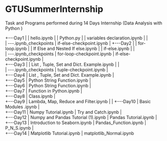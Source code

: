 # GTUSummerInternship
Task and Programs performed during 14 Days Internship (Data Analysis with Python )

+---Day1
|   |   hello.ipynb
|   |   Python.py
|   |   variables declaration.ipynb
|   |   
|   \---.ipynb_checkpoints
|           if-else-checkpoint.ipynb
|
+---Day2
|   |   for-loop.ipynb
|   |   If Else and Nested If else.ipynb
|   |   if-else.ipynb
|   |   
|   \---.ipynb_checkpoints
|           for-loop-checkpoint.ipynb
|           if-else-checkpoint.ipynb
|           
+---Day3
|   |   List , Tuple, Set and Dict. Example.ipynb
|   |   
|   \---.ipynb_checkpoints
|           tuple-checkpoint.ipynb
|           
+---Day4
|       List , Tuple, Set and Dict. Example.ipynb
|       
+---Day5
|       Python String Function.ipynb
|       
+---Day6
|       Python String Function.ipynb
|       
+---Day7
|       Function in Python.ipynb
|       
+---Day8
|       Class.ipynb
|       
+---Day9
|       Lambda, Map, Reduce and Filter.ipynb
|
|
+---Day10
|       Basic Modules .ipynb
|       
+---Day11
|       Numpy Tutorial.ipynb
|       Try  and Catch.ipynb
|       
+---Day12
|       Numpy and Pandas Tutorial (1).ipynb
|       Pandas Tutorial.ipynb
|       
+---Day13
|       Introduction to Seaborn.ipynb
|       Pandas_Function.ipynb
|       P_N_S.ipynb
|       
+---Day14
|       Matplotlib Tutorial.ipynb
|       matplotlib_Normal.ipynb     
